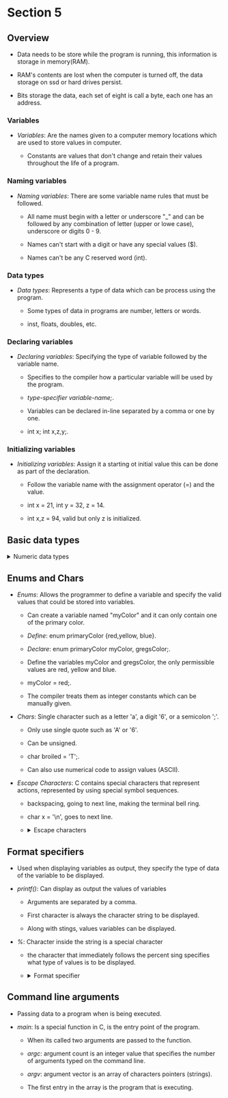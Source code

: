 # Section 5

## Overview

- Data needs to be store while the program is running, this information is 
  storage in memory(RAM).

- RAM's contents are lost when the computer is turned off, the data storage 
  on ssd or hard drives persist.

- Bits storage the data, each set of eight is call a byte, each one has an 
  address.


### Variables

- *Variables*: Are the names given to a computer memory locations which are 
  used to store values in computer.

    - Constants are values that don't change and retain their values throughout 
    the life of a program.


### Naming variables
- *Naming variables*: There are some variable name rules that must be followed.

    - All name must begin with a letter or underscore "_" and can be followed by
    any combination of letter (upper or lowe case), underscore or digits 0 - 9.

    - Names can't start with a digit or have any special values ($).

    - Names can't be any C reserved word (int). 

### Data types
- *Data types*: Represents a type of data which can be process using the program.

    - Some types of data in programs are number, letters or words.

    - inst, floats, doubles, etc.

### Declaring variables
- *Declaring variables*: Specifying the type of variable followed by the variable
  name.

    - Specifies to the compiler how a particular variable will be used by the 
    program.

    - *type-specifier variable-name;*.

    - Variables can be declared in-line separated by a comma or one by one. 

    - int x; int x,z,y;.

### Initializing variables
- *Initializing variables*: Assign it a starting ot initial value this can be done
  as part of the declaration.

    - Follow the variable name with the assignment operator (=) and the value.

    - int x = 21, int y = 32, z = 14.

    - int x,z = 94, valid but only z is initialized.
</details>

## Basic data types

<details>
<summary>Numeric data types</summary>

### Int
- *int*: Contain integral values only (values that don't contain decimal).
  
    - A minus sign precedent indicates that the value is negative.

    - Can be positive, negative or zero.

    - Can be expressed in hexadecimal (base 16) notation.

    - No embedded spaces are permitted between numbers.

    - Values larger than 999 cannot be expressed using commas.

### Float
- *float*: Store floating-point numbers (values that contain decimal places).

    - Can storage negative values such as -.0001.

    - Can also be expressed in scientific notation.

### Double
- *double*: Same as type float, only with roughly twice the precision.

    - Used whenever the range provided by a float variable is not sufficient.

    - Can store twice as many significant digits.

    - Most computer represent double values using 64 bits.

    - All floating points constants are taken as double values by the compiler.

    - To explicitly express a float constant use an f at the end of it.

### Keywords
- C offers three adjectives keywords to modify the basic integer, doubles, float.

    - *Short*: Uses less storage than an int, saving space when space is limited.

    - *Long*: Use more storage that int, this enabling to express larger numbers.

    - *Unsign*: A int that have nonnegative values.  

### Bool
- *_Bool/bool*: Store just the value 0 or 1.

    - Indicate binary choices.

    - *0*: False value.

    - *1*: Indicates a true value.

- The difference between the types is in the amount of memory they occupy and 
  the range of the values.

    - The amount of storage that is allocated to store a particular type of data.

    - Depends on the computer is being run.

    - An int might take up 32 bits on one computer, or perhaps it might be store
    in 64.
</details>

## Enums and Chars

- *Enums*: Allows the programmer to define a variable and specify the valid values
  that could be stored into variables.

    - Can create a variable named "myColor" and it can only contain one of the 
    primary color.

    - *Define*: enum primaryColor {red,yellow, blue}. 

    - *Declare*: enum primaryColor myColor, gregsColor;.

    - Define the variables myColor and gregsColor, the only permissible values are
    red, yellow and blue.

    - myColor = red;.

    - The compiler treats them as integer constants which can be manually given.

- *Chars*: Single character such as a letter 'a', a digit '6', or a semicolon ';'.

    - Only use single quote such as 'A' or '6'.

    - Can be unsigned.

    - char broiled = 'T';.

    - Can also use numerical code to assign values (ASCII).

- *Escape Characters*: C contains special characters that represent actions, 
  represented by using special symbol sequences.

    - backspacing, going to next line, making the terminal bell ring.

    - char x = '\n', goes to next line.

    - <details>
      <summary>Escape characters</summary>

      - *\a*: Alert (ANSI C).

      - *\b*: Backspace.

      - *\f*: Form feed.

      - *\n*: Newline.

      - *\r*: Carriage return.

      - *\t*: Horizontal tab.

      - *\v*: Vertical tab.

      - *\\*: Backlash( \ ).

      - \'*: Single quote( ' ).

      - *\"*: Double quote( " ).

      - *\?*: Question mark ( ? ).

      - *0oo*: Octal value (o represents an octal digit).

      - *xhh*: Hexadecimal value(h represents a hexadecimal digit).
      </details>

## Format specifiers

- Used when displaying variables as output, they specify the type of data of the
  variable to be displayed.

- *printf()*: Can display as output the values of variables

    - Arguments are separated by a comma.
    
    - First character is always the character string to be displayed. 
    
    - Along with stings, values variables can be displayed.

- *%*: Character inside the string is a special character

    - the character that immediately follows the percent sing specifies
    what type of values is to be displayed.

    - <details>
      <summary>Format specifier</summary>

        | Type | Constant Examples | printf chars |
        | --- | --- | --- |
        | char | 'a', 'n' | %c |
        | --- | --- | --- |
        | _Bool | 0, 1 | %i, %u |
        | --- | --- | --- |
        | short int | - | %hi, %hx, %ho |
        | --- | --- | --- |
        | unsigned short int | - | %hu, %hx, %ho |
        | --- | --- | --- |
        | int | 12, -97, OxFFE0 | %i, %x, %o |
        | --- | --- | --- |
        | unsigned int | 12u, 100u, 0XFFU | %u, %x, %o |
        | --- | --- | --- |
        | long int | 12L, -2001, 0xffffL | %li, %lx, %lo |
        | --- | --- | --- |
        | unsigned long int | 12UL, 100ul, 0xffeeUL | %lu, %lx, %lo |
        | --- | --- | --- |
        | long long int | 0xe5e5e5e5LL, 500ll | %lli, %llx, %llo |
        | --- | --- | --- |
        | unsigned long long int | 12ull, 0xffeeULL | %llu, %llx, %llo |
        | --- | --- | --- |
        | float | 12.35f, 3.1e-5f, 0x1.5p10, 0x1P-1| %f, %e, %g, %a |
        | --- | --- | --- |
        | double | 12.34, 3.1e-5f, 0x.1p3 | %f, %e, %g, %a |
        | --- | --- | --- |
        | long double | 12.341, 3.1e-5l | %Lf, %Le, %Lg |
      </details>

## Command line arguments

- Passing data to a program when is being executed.

- *main*: Is a special function in C, is the entry point of the program.

    - When its called two arguments are passed to the function.

    - *argc*: argument count is an integer value that specifies the number of
    arguments typed on the command line.

    - *argv*: argument vector is an array of characters pointers (strings).

    - The first entry in the array is the program that is executing. 